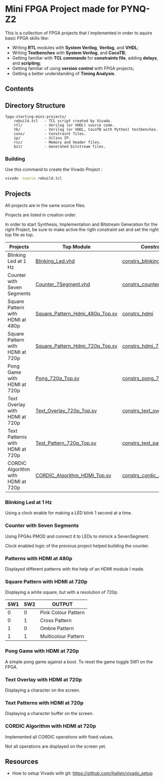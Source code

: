 # Mini FPGA Project made for PYNQ-Z2

This is a collection of FPGA projects that I implemented in order to aquire basic FPGA skills like: 
- Writing **RTL** modules with **System Verilog**, **Verilog**, and **VHDL**;
- Writing **Testbenches** with **System Verilog**, and **CocoTB**;
- Getting familiar with **TCL commands** for **constraints file**, adding **delays**, and **scripting**;
- Getting familiar of using **version control** with FPGA projects;
- Getting a better understanding of **Timing Analysis**.

## Contents

## Directory Structure

```
fpga-starting-mini-projects/
    rebuild.tcl   - TCL script created by Vivado.
    rtl/          - Verilog (or VHDL) source code.
    tb/           - Verilog (or VHDL, CocoTB with Python) testbenches.
    cons/         - Constraint files.
    ip/           - Xilinx IP.
    rsc/          - Memory and header files.
    bit/          - Generated bitstream files.
```
### Building

Use this command to create the Vivado Project :
```bash
vivado -source rebuild.tcl
```

## Projects

All projects are in the same source files. 

Projects are listed in creation order.

In order to start Synthesis, Implementation and Bitstream Generation for the right Project, be sure to make active the rigth constraint set and set the right top file as top.

| Projects                           | Top Module                                                             | Constraint Set                                                    |
| ---------------------------------- | ---------------------------------------------------------------------- | ----------------------------------------------------------------- |
| Blinking Led at 1 Hz               | [Blinking_Led.vhd](rtl/Blinking_Led.vhd)                               | [constrs_blinking_led](cons/blinking_led_constraints.xdc)         |
| Counter with Seven Segments        | [Counter_7Segment.vhd](rtl/Counter_7Segment.vhd)                       | [constrs_counter_7segment](cons/counter_7segment_constraints.xdc) |
| Square Pattern with HDMI at 480p   | [Square_Pattern_Hdmi_480p_Top.sv](rtl/Square_Pattern_Hdmi_480p_Top.sv) | [constrs_hdmi](cons/hdmi_constraints.xdc)                         |
| Square Pattern with HDMI at 720p   | [Square_Pattern_Hdmi_720p_Top.sv](rtl/Square_Pattern_Hdmi_720p_Top.sv) | [constrs_hdmi_720p](cons/hdmi_720p_constraints.xdc)               |
| Pong Game with HDMI at 720p        | [Pong_720p_Top.sv](rtl/Pong_720p_Top.sv)                               | [constrs_pong_720p](cons/pong_720p_constraints.xdc)               |
| Text Overlay with HDMI at 720p     | [Text_Overlay_720p_Top.sv](rtl/Text_Overlay_720p_Top.sv)               | [constrs_text_overlay_720p](cons/text_overlay_720p.xdc)           |
| Text Patterns with HDMI at 720p    | [Test_Pattern_720p_Top.sv](rtl/Test_Pattern_720p_Top.sv)               | [constrs_test_pattern_720p](cons/test_pattern_constraints.xdc)    |
| CORDIC Algorithm with HDMI at 720p | [CORDIC_Algorithm_HDMI_Top.sv](rtl/CORDIC_Algorithm_HDMI_Top.sv)       | [constrs_cordic_algorithm_hdmi](cons/cordic_algorithm_hdmi.xdc)   |

### Blinking Led at 1 Hz

Using a clock enable for making a LED blink 1 second at a time.

### Counter with Seven Segments

Using FPGAs PMOD and connect it to LEDs to mimick a SevenSegment. 

Clock enabled logic of the previous project helped building the counter.

### Patterns with HDMI at 480p

Displayed different patterns with the help of an HDMI module I made.

### Square Pattern with HDMI at 720p

Displaying a white square, but with a resolution of 720p.

| SW1 | SW2 | OUTPUT              |
|-----|-----|---------------------|
| 0   | 0   | Pink Colour Pattern |
| 0   | 1   | Cross Pattern       |
| 1   | 0   | Ombre Pattern       |
| 1   | 1   | Multicolour Pattern |

### Pong Game with HDMI at 720p

A simple pong game against a boot. To reset the game toggle SW1 on the FPGA.

### Text Overlay with HDMI at 720p

Displaying a character on the screen.

### Text Patterns with HDMI at 720p

Displaying a character buffer on the screen.

### CORDIC Algorithm with HDMI at 720p

Implemented all CORDIC operations with fixed values. 

Not all operations are displayed on the screen yet.

## Resources

- How to setup Vivado with git: https://github.com/jhallen/vivado_setup
